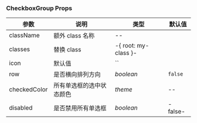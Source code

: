 ### CheckboxGroup Props

| 参数         | 说明                     | 类型                 | 默认值  |
| ------------ | ------------------------ | -------------------- | ------- |
| className    | 额外 class 名称          | --                   |
| classes      | 替换 class               | -{ root: my-class }- |
| icon         | 默认值                   | ``                   |
| row          | 是否横向排列方向         | _boolean_            | `false` |
| checkedColor | 所有单选框的选中状态颜色 | _theme_              | --      |
| disabled     | 是否禁用所有单选框       | _boolean_            | -false- |
